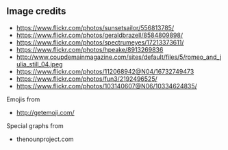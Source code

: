 ## Image credits
* https://www.flickr.com/photos/sunsetsailor/556813785/
* https://www.flickr.com/photos/geraldbrazell/8584809898/
* https://www.flickr.com/photos/spectrumeyes/17213373611/
* https://www.flickr.com/photos/hpeake/8913269836
* http://www.coupdemainmagazine.com/sites/default/files/5/romeo_and_julia_still_04.jpeg
* https://www.flickr.com/photos/112068942@N04/16732749473
* https://www.flickr.com/photos/fun3/2192496525/
* https://www.flickr.com/photos/103140607@N06/10334624835/

Emojis from
* http://getemoji.com/

Special graphs from
* thenounproject.com
